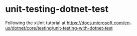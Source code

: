 # unit-testing-dotnet-test

Following the xUnit tutorial at https://docs.microsoft.com/en-us/dotnet/core/testing/unit-testing-with-dotnet-test